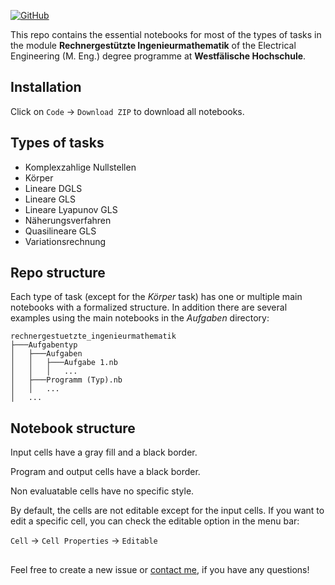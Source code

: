 [![GitHub](https://img.shields.io/github/license/mrsmrynk/rechnergestuetzte_ingenieurmathematik?color=%20%2371b127&style=flat)](https://github.com/mrsmrynk/rechnergestuetzte_ingenieurmathematik/blob/main/LICENSE)

This repo contains the essential notebooks for most of the types of tasks in the module **Rechnergestützte Ingenieurmathematik** of the Electrical Engineering (M. Eng.) degree programme at **Westfälische Hochschule**.

## Installation

Click on `Code` &#8594; `Download ZIP` to download all notebooks.

## Types of tasks

- Komplexzahlige Nullstellen
- Körper
- Lineare DGLS
- Lineare GLS
- Lineare Lyapunov GLS
- Näherungsverfahren
- Quasilineare GLS
- Variationsrechnung

## Repo structure

Each type of task (except for the *Körper* task) has one or multiple main notebooks with a formalized structure. In addition there are several examples using the main notebooks in the *Aufgaben* directory:

```
rechnergestuetzte_ingenieurmathematik
├───Aufgabentyp
│   ├───Aufgaben
│   │   ├───Aufgabe 1.nb
│   │   │   ...
│   ├───Programm (Typ).nb
│   │   ...
│   ...
```

## Notebook structure

Input cells have a gray fill and a black border.

Program and output cells have a black border.

Non evaluatable cells have no specific style.

By default, the cells are not editable except for the input cells.
If you want to edit a specific cell, you can check the editable option in the menu bar:

`Cell` &#8594; `Cell Properties` &#8594; `Editable`

##

Feel free to create a new issue or [contact me](mailto:marius.maryniak@w-hs.de), if you have any questions!
